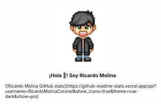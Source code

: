 <p align="center" width="300">
   <img align="center" width="200" src="https://github.com/RicardoMolinaCoronel/RicardoMolinaCoronel/blob/main/show.png?raw=true" />
   <h3 align="center">¡Hola 👋! Soy Ricardo Molina</h3>
</p>
![Ricardo Molina GitHub stats](https://github-readme-stats.vercel.app/api?username=RicardoMolinaCoronel&show_icons=true&theme=vue-dark&show=prs)







<!--
**RicardoMolinaCoronel/RicardoMolinaCoronel** is a ✨ _special_ ✨ repository because its `README.md` (this file) appears on your GitHub profile.

Here are some ideas to get you started:

- 🔭 I’m currently working on ...
- 🌱 I’m currently learning ...
- 👯 I’m looking to collaborate on ...
- 🤔 I’m looking for help with ...
- 💬 Ask me about ...
- 📫 How to reach me: ...
- 😄 Pronouns: ...
- ⚡ Fun fact: ...
-->
